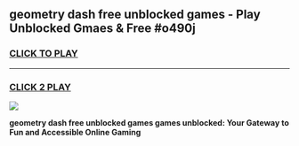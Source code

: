 
## geometry dash free unblocked games - Play Unblocked Gmaes & Free #o490j
<h3>
<a href="https://news.freeplayer.one?title=geometry_dash_free_unblocked_games&ref=03M">CLICK TO PLAY</a></h3>
<hr>

<h3>
<a href="https://news.freeplayer.one?title=geometry_dash_free_unblocked_games&ref=03M">CLICK 2 PLAY</a>
  
</h3>

<a href="https://news.freeplayer.one?title=geometry_dash_free_unblocked_games&ref=03M"><img src="https://clearcache.store/games.png"></a>


**geometry dash free unblocked games games unblocked: Your Gateway to Fun and Accessible Online Gaming**
